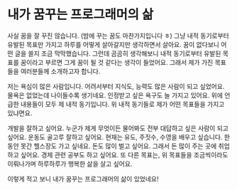 # 내가 꿈꾸는 프로그래머의 삶

사실 꿈을 잘 꾸진 않습니다. (밤에 꾸는 꿈도 마찬가지입니다 ㅎ)
그냥 내적 동기로부터 유발된 목표만 가지고 하루를 어떻게 살아갈지만 생각하면서 살아요.
꿈이 없다보니 어떤 글을 쓸지 조금 막막했습니다.
그런데 곰곰히 생각해보니 내적 동기로부터 유발된 목표를 꿈이라고 부르면 그게 꿈이 될 것 같다는 생각이 들었어요.
그래서 제가 가진 목표들을 여러분들께 소개하고자 합니다.

저는 욕심이 많은 사람입니다.
어려서부터 지식도, 능력도 많은 사람이 되고 싶었어요. 물욕은 없었는데 나이들수록 생기네요. 인정받고 싶은 욕구도 늘 가지고 있어요.
위에 언급한 내용들이 모두 제 내적 동기입니다.
위 내적 동기들로 제가 어떤 목표들을 가지고 있냐면요.

개발을 잘하고 싶어요. 누군가 제게 무엇이든 물어봐도 전부 대답하고 싶은 사람이 되고 싶어요.
운동도 골고루 잘하고 싶어요. 현재는 유도, 주짓수, 수영을 배우고 싶습니다. 한동안 못간 헬스장도 가고 싶네요.
돈도 많이 벌고 싶어요. 그래서 돈 많이 주는 곳에 취업하고 싶어요. 경제 관련 공부도 하고 싶어요.
또 다른 목표는, 위 목표들을 조금씩이라도 이뤄나가며 하루하루가 행복한 삶을 살고 싶어요.

이렇게 적고 보니 내가 꿈꾸는 프로그래머의 삶이 있었네요!
